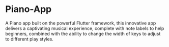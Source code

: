 # Piano-App
A Piano app built on the powerful Flutter framework, this innovative app delivers a captivating musical experience, complete with note labels to help beginners, combined with the ability to change the width of keys to adjust to different play styles. 
